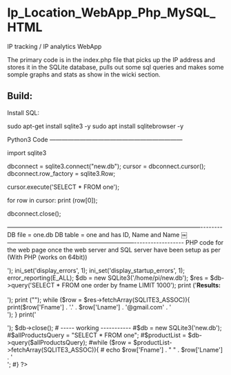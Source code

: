 # Ip_Location_WebApp_Php_MySQL_HTML
IP tracking / IP analytics WebApp

The primary code is in the index.php file that picks up the IP address and stores it in the SQLite database, pulls out some sql queries and makes some somple graphs and stats as show in the wicki section.

Build:
----------------------

Install SQL:

sudo apt-get install sqlite3 -y
sudo apt install sqlitebrowser -y

Python3 Code ——————————————————————

import sqlite3

dbconnect = sqlite3.connect("new.db");
cursor = dbconnect.cursor();
dbconnect.row_factory = sqlite3.Row;

cursor.execute('SELECT * FROM one');

for row in cursor:
    print (row[0]);

dbconnect.close();

————————————————————————————————--------
DB file = one.db
DB table = one and has ID, Name and Name
￼
—————————————————————------------------
PHP code for the web page once the web server and SQL server have been setup as per (With PHP (works on 64bit))
<?php
print('<p style="font-family:Courier; color:Blue; font-size: 20px;">');
ini_set('display_errors', 1);
ini_set('display_startup_errors', 1);
error_reporting(E_ALL);

$db = new SQLite3('/home/pi/new.db');

$res = $db->query('SELECT * FROM one order by fname LIMIT 1000');
print ('<b>Results: </b><br><br>');
print ("");
while ($row = $res->fetchArray(SQLITE3_ASSOC)){
	print($row['Fname'] . '.' . $row['Lname'] . '@gmail.com' . '<br>');
}
print('</p>');
$db->close();
# ----- working -----------
#$db = new SQLite3('new.db');
#$allProductsQuery = "SELECT * FROM one";
#$productList = $db->query($allProductsQuery);
#while ($row = $productList->fetchArray(SQLITE3_ASSOC)){
#  echo $row['Fname'] . " " . $row['Lname'] . '<br/>';
#}        
?>
